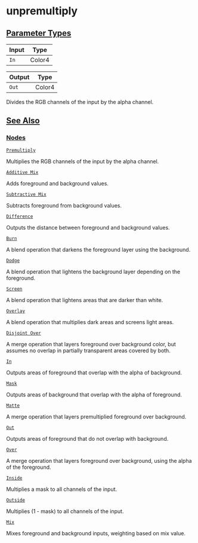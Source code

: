 # unpremultiply


[Parameter Types](/documentation/shadergraph/compositing/unpremultiply#Parameter-Types)
---------------------------------------------------------------------------------------

| Input | Type |
| --- | --- |
| `In` | Color4 |

| Output | Type |
| --- | --- |
| `Out` | Color4 |

 Divides the RGB channels of the input by the alpha channel.

[See Also](/documentation/shadergraph/compositing/unpremultiply#see-also)
-------------------------------------------------------------------------

### [Nodes](/documentation/shadergraph/compositing/unpremultiply#nodes)

[`Premultiply`](/documentation/shadergraph/compositing/premultiply)

 Multiplies the RGB channels of the input by the alpha channel.
 

[`Additive Mix`](/documentation/shadergraph/compositing/additive-mix)

 Adds foreground and background values.
 

[`Subtractive Mix`](/documentation/shadergraph/compositing/subtractive-mix)

 Subtracts foreground from background values.
 

[`Difference`](/documentation/shadergraph/compositing/difference)

 Outputs the distance between foreground and background values.
 

[`Burn`](/documentation/shadergraph/compositing/burn)

 A blend operation that darkens the foreground layer using the background.
 

[`Dodge`](/documentation/shadergraph/compositing/dodge)

 A blend operation that lightens the background layer depending on the foreground.
 

[`Screen`](/documentation/shadergraph/compositing/screen)

 A blend operation that lightens areas that are darker than white.
 

[`Overlay`](/documentation/shadergraph/compositing/overlay)

 A blend operation that multiplies dark areas and screens light areas.
 

[`Disjoint Over`](/documentation/shadergraph/compositing/disjoint-over)

 A merge operation that layers foreground over background color, but assumes no overlap in partially transparent areas covered by both.
 

[`In`](/documentation/shadergraph/compositing/in)

 Outputs areas of foreground that overlap with the alpha of background.
 

[`Mask`](/documentation/shadergraph/compositing/mask)

 Outputs areas of background that overlap with the alpha of foreground.
 

[`Matte`](/documentation/shadergraph/compositing/matte)

 A merge operation that layers premultiplied foreground over background.
 

[`Out`](/documentation/shadergraph/compositing/out)

 Outputs areas of foreground that do not overlap with background.
 

[`Over`](/documentation/shadergraph/compositing/over)

 A merge operation that layers foreground over background, using the alpha of the foreground.
 

[`Inside`](/documentation/shadergraph/compositing/inside)

 Multiplies a mask to all channels of the input.
 

[`Outside`](/documentation/shadergraph/compositing/outside)

 Multiplies (1 - mask) to all channels of the input.
 

[`Mix`](/documentation/shadergraph/compositing/mix)

 Mixes foreground and background inputs, weighting based on mix value.
 

